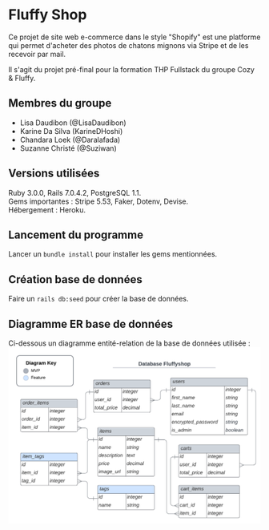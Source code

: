 
# Fluffy Shop 
Ce projet de site web e-commerce dans le style "Shopify" est une platforme qui permet d'acheter des photos de chatons mignons via Stripe et de les recevoir par mail.

Il s'agit du projet pré-final pour la formation THP Fullstack du groupe Cozy & Fluffy.

## Membres du groupe
- Lisa Daudibon (@LisaDaudibon)
- Karine Da Silva (KarineDHoshi)
- Chandara Loek (@Daralafada)
- Suzanne Christé (@Suziwan)

## Versions utilisées
Ruby 3.0.0, Rails 7.0.4.2, PostgreSQL 1.1.  
Gems importantes : Stripe 5.53, Faker, Dotenv, Devise.  
Hébergement : Heroku.

## Lancement du programme
Lancer un `bundle install` pour installer les gems mentionnées.

## Création base de données
Faire un `rails db:seed` pour créer la base de données.

## Diagramme ER base de données
Ci-dessous un diagramme entité-relation de la base de données utilisée :  
<img src=/app/assets/images/database_fluffyshop.png width="600">
